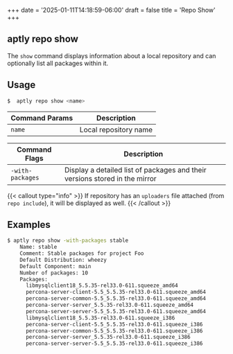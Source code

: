 +++
date = '2025-01-11T14:18:59-06:00'
draft = false
title = 'Repo Show'
+++

aptly repo show
---------------

The `show` command displays information about a local repository and can optionally list all packages within it.

## Usage
```bash
$  aptly repo show <name>
```

| Command Params | Description            |
|----------------|------------------------|
| `name`         | Local repository name |

| Command Flags     | Description                                          |
|-------------------|------------------------------------------------------|
| `-with-packages`  | Display a detailed list of packages and their versions stored in the mirror |

{{< callout type="info" >}}
If repository has an `uploaders` file attached (from `repo include`), it will be displayed as well.
{{< /callout >}}

## Examples
```bash
$ aptly repo show -with-packages stable
    Name: stable
    Comment: Stable packages for project Foo
    Default Distribution: wheezy
    Default Component: main
    Number of packages: 10
    Packages:
      libmysqlclient18_5.5.35-rel33.0-611.squeeze_amd64
      percona-server-client-5.5_5.5.35-rel33.0-611.squeeze_amd64
      percona-server-common-5.5_5.5.35-rel33.0-611.squeeze_amd64
      percona-server-server_5.5.35-rel33.0-611.squeeze_amd64
      percona-server-server-5.5_5.5.35-rel33.0-611.squeeze_amd64
      libmysqlclient18_5.5.35-rel33.0-611.squeeze_i386
      percona-server-client-5.5_5.5.35-rel33.0-611.squeeze_i386
      percona-server-common-5.5_5.5.35-rel33.0-611.squeeze_i386
      percona-server-server_5.5.35-rel33.0-611.squeeze_i386
      percona-server-server-5.5_5.5.35-rel33.0-611.squeeze_i386
```
